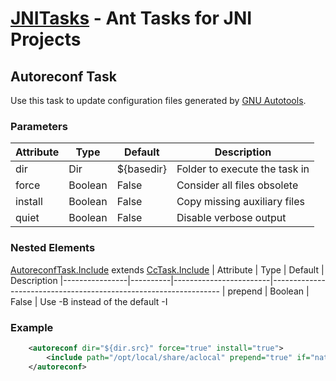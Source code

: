 [JNITasks](https://github.com/kwhat/jnitasks/) - Ant Tasks for JNI Projects
===========================================================================

## Autoreconf Task

Use this task to update configuration files generated by
[GNU Autotools](http://www.gnu.org/software/automake/manual/html_node/Autotools-Introduction.html).

### Parameters

| Attribute      | Type     | Default                | Description
|----------------|----------|------------------------|-----------------------------------------------------------------
| dir            | Dir      | ${basedir}             | Folder to execute the task in
| force          | Boolean  | False                  | Consider all files obsolete
| install        | Boolean  | False                  | Copy missing auxiliary files
| quiet          | Boolean  | False                  | Disable verbose output


### Nested Elements

[AutoreconfTask.Include](AUTORECONF.md) extends [CcTask.Include](CCTASK.md)
| Attribute      | Type     | Default                | Description
|----------------|----------|------------------------|-----------------------------------------------------------------
| prepend        | Boolean  | False   | Use -B instead of the default -I


### Example

```XML
	<autoreconf dir="${dir.src}" force="true" install="true">
		<include path="/opt/local/share/aclocal" prepend="true" if="native.os.isDarwin" />
	</autoreconf>
```
